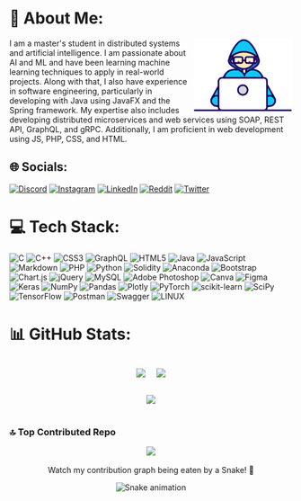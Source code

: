 <div class = "container" style = "width: 100%">

# 👋 About Me:

<div style = "height: 100%">
<img width="35%" align="right" alt="Github" src="assets/geek.gif" />
I am a master's student in distributed systems and artificial intelligence. I am passionate about AI and ML and have been learning machine learning techniques to apply in real-world projects. Along with that, I also have experience in software engineering, particularly in developing with Java using JavaFX and the Spring framework. My expertise also includes developing distributed microservices and web services using SOAP, REST API, GraphQL, and gRPC. Additionally, I am proficient in web development using JS, PHP, CSS, and HTML.
</div>

##

## 🌐 Socials:

[![Discord](https://img.shields.io/badge/Discord-%237289DA.svg?logo=discord&logoColor=white)](https://discord.gg/itsmustaphahere#6962) [![Instagram](https://img.shields.io/badge/Instagram-%23E4405F.svg?logo=Instagram&logoColor=white)](https://instagram.com/itsmustaphahere) [![LinkedIn](https://img.shields.io/badge/LinkedIn-%230077B5.svg?logo=linkedin&logoColor=white)](https://linkedin.com/in/mustaphaslimani) [![Reddit](https://img.shields.io/badge/Reddit-%23FF4500.svg?logo=Reddit&logoColor=white)](https://reddit.com/user/mustapha4real) [![Twitter](https://img.shields.io/badge/Twitter-%231DA1F2.svg?logo=Twitter&logoColor=white)](https://twitter.com/mstapha4real)

# 💻 Tech Stack:

![C](https://img.shields.io/badge/c-%2300599C.svg?style=for-the-badge&logo=c&logoColor=white) ![C++](https://img.shields.io/badge/c++-%2300599C.svg?style=for-the-badge&logo=c%2B%2B&logoColor=white) ![CSS3](https://img.shields.io/badge/css3-%231572B6.svg?style=for-the-badge&logo=css3&logoColor=white) ![GraphQL](https://img.shields.io/badge/-GraphQL-E10098?style=for-the-badge&logo=graphql&logoColor=white) ![HTML5](https://img.shields.io/badge/html5-%23E34F26.svg?style=for-the-badge&logo=html5&logoColor=white) ![Java](https://img.shields.io/badge/java-%23ED8B00.svg?style=for-the-badge&logo=java&logoColor=white) ![JavaScript](https://img.shields.io/badge/javascript-%23323330.svg?style=for-the-badge&logo=javascript&logoColor=%23F7DF1E) ![Markdown](https://img.shields.io/badge/markdown-%23000000.svg?style=for-the-badge&logo=markdown&logoColor=white) ![PHP](https://img.shields.io/badge/php-%23777BB4.svg?style=for-the-badge&logo=php&logoColor=white) ![Python](https://img.shields.io/badge/python-3670A0?style=for-the-badge&logo=python&logoColor=ffdd54) ![Solidity](https://img.shields.io/badge/Solidity-%23363636.svg?style=for-the-badge&logo=solidity&logoColor=white) ![Anaconda](https://img.shields.io/badge/Anaconda-%2344A833.svg?style=for-the-badge&logo=anaconda&logoColor=white) ![Bootstrap](https://img.shields.io/badge/bootstrap-%23563D7C.svg?style=for-the-badge&logo=bootstrap&logoColor=white) ![Chart.js](https://img.shields.io/badge/chart.js-F5788D.svg?style=for-the-badge&logo=chart.js&logoColor=white) ![jQuery](https://img.shields.io/badge/jquery-%230769AD.svg?style=for-the-badge&logo=jquery&logoColor=white) ![MySQL](https://img.shields.io/badge/mysql-%2300f.svg?style=for-the-badge&logo=mysql&logoColor=white) ![Adobe Photoshop](https://img.shields.io/badge/adobephotoshop-%2331A8FF.svg?style=for-the-badge&logo=adobephotoshop&logoColor=white) ![Canva](https://img.shields.io/badge/Canva-%2300C4CC.svg?style=for-the-badge&logo=Canva&logoColor=white) ![Figma](https://img.shields.io/badge/figma-%23F24E1E.svg?style=for-the-badge&logo=figma&logoColor=white) ![Keras](https://img.shields.io/badge/Keras-%23D00000.svg?style=for-the-badge&logo=Keras&logoColor=white) ![NumPy](https://img.shields.io/badge/numpy-%23013243.svg?style=for-the-badge&logo=numpy&logoColor=white) ![Pandas](https://img.shields.io/badge/pandas-%23150458.svg?style=for-the-badge&logo=pandas&logoColor=white) ![Plotly](https://img.shields.io/badge/Plotly-%233F4F75.svg?style=for-the-badge&logo=plotly&logoColor=white) ![PyTorch](https://img.shields.io/badge/PyTorch-%23EE4C2C.svg?style=for-the-badge&logo=PyTorch&logoColor=white) ![scikit-learn](https://img.shields.io/badge/scikit--learn-%23F7931E.svg?style=for-the-badge&logo=scikit-learn&logoColor=white) ![SciPy](https://img.shields.io/badge/SciPy-%230C55A5.svg?style=for-the-badge&logo=scipy&logoColor=%white) ![TensorFlow](https://img.shields.io/badge/TensorFlow-%23FF6F00.svg?style=for-the-badge&logo=TensorFlow&logoColor=white) ![Postman](https://img.shields.io/badge/Postman-FF6C37?style=for-the-badge&logo=postman&logoColor=white) ![Swagger](https://img.shields.io/badge/-Swagger-%23Clojure?style=for-the-badge&logo=swagger&logoColor=white) ![LINUX](https://img.shields.io/badge/Linux-FCC624?style=for-the-badge&logo=linux&logoColor=black)


# 📊 GitHub Stats:
<div align = "center" style = "width: 100%; display: flex; justify-content: center; align-items: center; flex-direction: column">
<div style = "display: flex; flex-direction: row;">

<div style = "margin: 0 10px">

![](https://github-readme-stats.vercel.app/api?username=Slimani-CE&theme=radical&hide_border=false&include_all_commits=true&count_private=true)
</div>

<div align = "center" style = "margin: 0 10px">

![](https://github-readme-streak-stats.herokuapp.com/?user=Slimani-CE&theme=radical&hide_border=false)
</div>
</div>

<div style = "margin: 0 10px">

![](https://github-readme-stats.vercel.app/api/top-langs/?username=Slimani-CE&theme=radical&hide_border=false&include_all_commits=true&count_private=true&layout=compact)
</div>

</div>


### 🔝 Top Contributed Repo
<div align = "center">

![](https://github-contributor-stats.vercel.app/api?username=Slimani-CE&limit=5&theme=dark&combine_all_yearly_contributions=true)


 <p align="center">Watch my contribution graph being eaten by a Snake! 🐍</p>

![Snake animation](https://github.com/Slimani-CE/Slimani-CE/blob/output/github-contribution-grid-snake.svg)
</div>
<!-- Proudly created with GPRM ( https://gprm.itsvg.in ) -->

</div>
